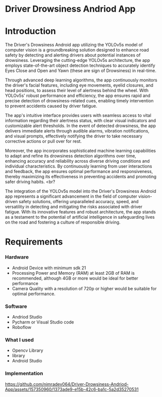 # Driver Drowsiness Andriod App

# Introduction
The Driver's Drowsiness Android app utilizing the YOLOv5s model of computer vision is a groundbreaking solution designed to enhance road safety by detecting and alerting drivers about potential instances of drowsiness. Leveraging the cutting-edge YOLOv5s architecture, the app employs state-of-the-art object detection techniques to accurately identify Eyes Close and Open and Yawn (these are sign of Drowsiness) in real-time. <br>

Through advanced deep learning algorithms, the app continuously monitors the driver's facial features, including eye movements, eyelid closures, and head positions, to assess their level of alertness behind the wheel. With YOLOv5s' robust performance and efficiency, the app ensures rapid and precise detection of drowsiness-related cues, enabling timely intervention to prevent accidents caused by driver fatigue. <br>

The app's intuitive interface provides users with seamless access to vital information regarding their alertness status, with clear visual indicators and customizable alert thresholds. In the event of detected drowsiness, the app delivers immediate alerts through audible alarms, vibration notifications, and visual prompts, effectively notifying the driver to take necessary corrective actions or pull over for rest. <br>

Moreover, the app incorporates sophisticated machine learning capabilities to adapt and refine its drowsiness detection algorithms over time, enhancing accuracy and reliability across diverse driving conditions and individual characteristics. By continuously learning from user interactions and feedback, the app ensures optimal performance and responsiveness, thereby maximizing its effectiveness in preventing accidents and promoting safer driving habits. <br?

The integration of the YOLOv5s model into the Driver's Drowsiness Android app represents a significant advancement in the field of computer vision-driven safety solutions, offering unparalleled accuracy, speed, and versatility in detecting and mitigating the risks associated with driver fatigue. With its innovative features and robust architecture, the app stands as a testament to the potential of artificial intelligence in safeguarding lives on the road and fostering a culture of responsible driving. <br>

# Requirements
### Hardware
* Android Device with minimum sdk 21
* Processing Power and Memory (RAM) at least 2GB of RAM is recommended, although 4GB or more would be ideal for better performance
* Camera Quality  with a resolution of 720p or higher would be suitable for optimal performance.
  
### Software
* Andriod Studio
* Pycharm or Visual Studio code
* Roboflow

### What I used
* Opencv Library
*  library
* Android Studio
  
### Implementation

https://github.com/nimradev064/Driver-Drowsiness-Andriod-App/assets/157350960/1373ade9-e15b-42c6-ba1c-5a2d35270531







